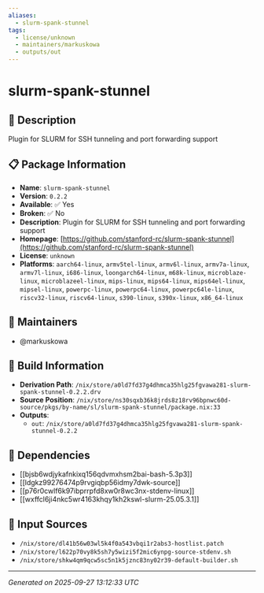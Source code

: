 ```yaml
---
aliases:
  - slurm-spank-stunnel
tags:
  - license/unknown
  - maintainers/markuskowa
  - outputs/out
---
```


# slurm-spank-stunnel

## 📝 Description

Plugin for SLURM for SSH tunneling and port forwarding support

## 📋 Package Information

- **Name**: `slurm-spank-stunnel`
- **Version**: `0.2.2`
- **Available**: ✅ Yes
- **Broken**: ✅ No
- **Description**: Plugin for SLURM for SSH tunneling and port forwarding support
- **Homepage**: [https://github.com/stanford-rc/slurm-spank-stunnel](https://github.com/stanford-rc/slurm-spank-stunnel)
- **License**: `unknown`
- **Platforms**: `aarch64-linux`, `armv5tel-linux`, `armv6l-linux`, `armv7a-linux`, `armv7l-linux`, `i686-linux`, `loongarch64-linux`, `m68k-linux`, `microblaze-linux`, `microblazeel-linux`, `mips-linux`, `mips64-linux`, `mips64el-linux`, `mipsel-linux`, `powerpc-linux`, `powerpc64-linux`, `powerpc64le-linux`, `riscv32-linux`, `riscv64-linux`, `s390-linux`, `s390x-linux`, `x86_64-linux`
## 👥 Maintainers

- @markuskowa


## 🔧 Build Information

- **Derivation Path**: `/nix/store/a0ld7fd37g4dhmca35hlg25fgvawa281-slurm-spank-stunnel-0.2.2.drv`
- **Source Position**: `/nix/store/ns30sqxb36k8jrds8z18rv96bpnwc60d-source/pkgs/by-name/sl/slurm-spank-stunnel/package.nix:33`
- **Outputs**:
  - `out`:  `/nix/store/a0ld7fd37g4dhmca35hlg25fgvawa281-slurm-spank-stunnel-0.2.2`

## 🔗 Dependencies

- [[bjsb6wdjykafnkixq156qdvmxhsm2bai-bash-5.3p3]]
- [[ldgkz99276474p9rvgiqbp56idmy7dwk-source]]
- [[p76r0cwlf6k97ibprrpfd8xw0r8wc3nx-stdenv-linux]]
- [[wxffcl6ji4nkc5wr4163khqy1kh2kswl-slurm-25.05.3.1]]

## 📁 Input Sources

- `/nix/store/dl41b56w03wl5k4f0a543vbqi1r2abs3-hostlist.patch`
- `/nix/store/l622p70vy8k5sh7y5wizi5f2mic6ynpg-source-stdenv.sh`
- `/nix/store/shkw4qm9qcw5sc5n1k5jznc83ny02r39-default-builder.sh`

---
*Generated on 2025-09-27 13:12:33 UTC*

